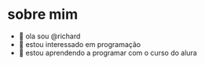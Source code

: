 # sobre mim

- 👋 ola sou @richard 
- 👀 estou interessado em programação
- 🌱 estou aprendendo a programar com o curso do alura 

<!---
ricard3322/ricard3322 is a ✨ special ✨ repository because its `README.md` (this file) appears on your GitHub profile.
You can click the Preview link to take a look at your changes.
--->
